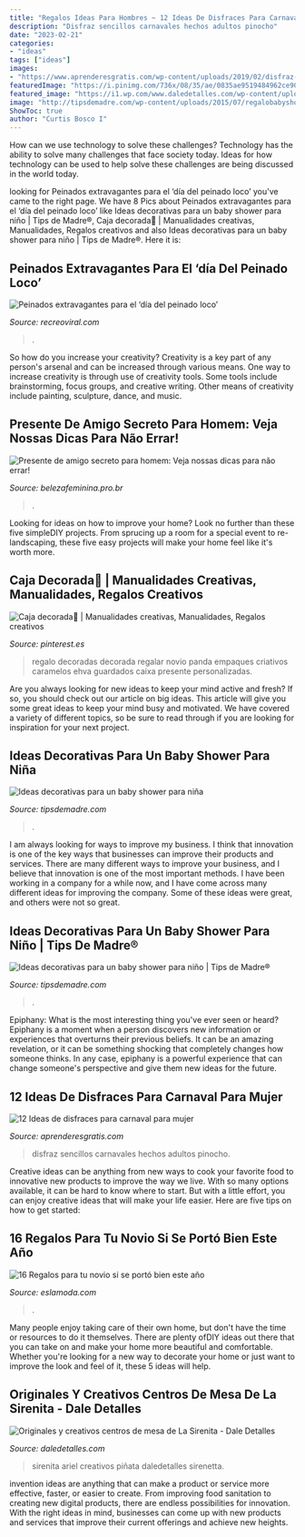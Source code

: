 ```yaml
---
title: "Regalos Ideas Para Hombres ~ 12 Ideas De Disfraces Para Carnaval Para Mujer"
description: "Disfraz sencillos carnavales hechos adultos pinocho"
date: "2023-02-21"
categories:
- "ideas"
tags: ["ideas"]
images:
- "https://www.aprenderesgratis.com/wp-content/uploads/2019/02/disfraz-pinocho.jpg"
featuredImage: "https://i.pinimg.com/736x/08/35/ae/0835ae9519484962ce903e3b811f4087.jpg"
featured_image: "https://i1.wp.com/www.daledetalles.com/wp-content/uploads/2016/08/centro-de-mesa-sirenita4.jpg?resize=497%2C717"
image: "http://tipsdemadre.com/wp-content/uploads/2015/07/regalobabyshowernina.jpg"
ShowToc: true
author: "Curtis Bosco I"
---
```



How can we use technology to solve these challenges?
Technology has the ability to solve many challenges that face society today. Ideas for how technology can be used to help solve these challenges are being discussed in the world today.

	

		
looking for Peinados extravagantes para el ‘día del peinado loco’ you've came to the right page. We have 8 Pics about Peinados extravagantes para el ‘día del peinado loco’ like Ideas decorativas para un baby shower para niño | Tips de Madre®, Caja decorada🎈 | Manualidades creativas, Manualidades, Regalos creativos and also Ideas decorativas para un baby shower para niño | Tips de Madre®. Here it is:
		
    
## Peinados Extravagantes Para El ‘día Del Peinado Loco’

<img loading=lazy src="https://www.recreoviral.com/wp-content/uploads/2016/03/Los-peinados-más-extravagantes-del-día-del-peinado-loco-19.jpg" onerror="this.onerror=null;this.src='https://tse2.mm.bing.net/th?id=OIP.01mYZsqfY4wPqkNmmlZD7AHaJ3&amp;pid=15.1';" alt="Peinados extravagantes para el ‘día del peinado loco’">

_Source: recreoviral.com_

>. 

	

So how do you increase your creativity?
Creativity is a key part of any person's arsenal and can be increased through various means. One way to increase creativity is through use of creativity tools. Some tools include brainstorming, focus groups, and creative writing. Other means of creativity include painting, sculpture, dance, and music.

    
## Presente De Amigo Secreto Para Homem: Veja Nossas Dicas Para Não Errar!

<img loading=lazy src="https://www.belezafeminina.pro.br/wp-content/uploads/2017/10/Presente-de-amigo-secreto-para-homem-5.jpg" onerror="this.onerror=null;this.src='https://tse4.mm.bing.net/th?id=OIP.iliWkfHNWL9ZeFZze9X_-QHaLI&amp;pid=15.1';" alt="Presente de amigo secreto para homem: Veja nossas dicas para não errar!">

_Source: belezafeminina.pro.br_

>. 

	

Looking for ideas on how to improve your home? Look no further than these five simpleDIY projects. From sprucing up a room for a special event to re-landscaping, these five easy projects will make your home feel like it's worth more.

    
## Caja Decorada🎈 | Manualidades Creativas, Manualidades, Regalos Creativos

<img loading=lazy src="https://i.pinimg.com/736x/08/35/ae/0835ae9519484962ce903e3b811f4087.jpg" onerror="this.onerror=null;this.src='https://tse1.mm.bing.net/th?id=OIP.mlQV0hpkUj_LVMgotOdr4gHaJ3&amp;pid=15.1';" alt="Caja decorada🎈 | Manualidades creativas, Manualidades, Regalos creativos">

_Source: pinterest.es_

>regalo decoradas decorada regalar novio panda empaques criativos caramelos ehva guardados caixa presente personalizadas. 

	

Are you always looking for new ideas to keep your mind active and fresh? If so, you should check out our article on big ideas. This article will give you some great ideas to keep your mind busy and motivated. We have covered a variety of different topics, so be sure to read through if you are looking for inspiration for your next project.

    
## Ideas Decorativas Para Un Baby Shower Para Niña

<img loading=lazy src="http://tipsdemadre.com/wp-content/uploads/2015/07/regalobabyshowernina.jpg" onerror="this.onerror=null;this.src='https://tse4.mm.bing.net/th?id=OIP.9eAKuuvhwcGYaJupbvwxtwHaLG&amp;pid=15.1';" alt="Ideas decorativas para un baby shower para niña">

_Source: tipsdemadre.com_

>. 

	

I am always looking for ways to improve my business. I think that innovation is one of the key ways that businesses can improve their products and services. There are many different ways to improve your business, and I believe that innovation is one of the most important methods. I have been working in a company for a while now, and I have come across many different ideas for improving the company. Some of these ideas were great, and others were not so great.

    
## Ideas Decorativas Para Un Baby Shower Para Niño | Tips De Madre®

<img loading=lazy src="https://tipsdemadre.com/wp-content/uploads/2015/08/babyshower-postre-regalo.jpg" onerror="this.onerror=null;this.src='https://tse2.mm.bing.net/th?id=OIP.cqUkaGGP9YG_FDhWVUMizQHaPF&amp;pid=15.1';" alt="Ideas decorativas para un baby shower para niño | Tips de Madre®">

_Source: tipsdemadre.com_

>. 

	

Epiphany: What is the most interesting thing you've ever seen or heard?
Epiphany is a moment when a person discovers new information or experiences that overturns their previous beliefs. It can be an amazing revelation, or it can be something shocking that completely changes how someone thinks. In any case, epiphany is a powerful experience that can change someone's perspective and give them new ideas for the future.

    
## 12 Ideas De Disfraces Para Carnaval Para Mujer

<img loading=lazy src="https://www.aprenderesgratis.com/wp-content/uploads/2019/02/disfraz-pinocho.jpg" onerror="this.onerror=null;this.src='https://tse4.mm.bing.net/th?id=OIP.mnE_DspEwOREhIgYmOKyzwHaKI&amp;pid=15.1';" alt="12 Ideas de disfraces para carnaval para mujer">

_Source: aprenderesgratis.com_

>disfraz sencillos carnavales hechos adultos pinocho. 

	

Creative ideas can be anything from new ways to cook your favorite food to innovative new products to improve the way we live. With so many options available, it can be hard to know where to start. But with a little effort, you can enjoy creative ideas that will make your life easier. Here are five tips on how to get started: 

    
## 16 Regalos Para Tu Novio Si Se Portó Bien Este Año

<img loading=lazy src="http://eslamoda.com/wp-content/uploads/sites/2/2018/11/regalos-lindos-para-tu-novio-1.jpg" onerror="this.onerror=null;this.src='https://tse1.mm.bing.net/th?id=OIP.Onaf1mWtJs1ROXxLmv5EmAHaJ4&amp;pid=15.1';" alt="16 Regalos para tu novio si se portó bien este año">

_Source: eslamoda.com_

>. 

	

Many people enjoy taking care of their own home, but don't have the time or resources to do it themselves. There are plenty ofDIY ideas out there that you can take on and make your home more beautiful and comfortable. Whether you're looking for a new way to decorate your home or just want to improve the look and feel of it, these 5 ideas will help.

    
## Originales Y Creativos Centros De Mesa De La Sirenita - Dale Detalles

<img loading=lazy src="https://i1.wp.com/www.daledetalles.com/wp-content/uploads/2016/08/centro-de-mesa-sirenita4.jpg?resize=497%2C717" onerror="this.onerror=null;this.src='https://tse4.mm.bing.net/th?id=OIP.g9N-G2EtBRnCi15Idlp9SQHaKr&amp;pid=15.1';" alt="Originales y creativos centros de mesa de La Sirenita - Dale Detalles">

_Source: daledetalles.com_

>sirenita ariel creativos piñata daledetalles sirenetta. 

	

invention ideas are anything that can make a product or service more effective, faster, or easier to create. From improving food sanitation to creating new digital products, there are endless possibilities for innovation. With the right ideas in mind, businesses can come up with new products and services that improve their current offerings and achieve new heights.

